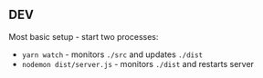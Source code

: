 ## DEV

Most basic setup - start two processes:
  
  * `yarn watch` - monitors `./src` and updates `./dist`
  * `nodemon dist/server.js` - monitors `./dist` and restarts server
